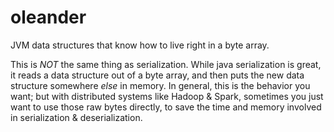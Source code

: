 oleander
========

JVM data structures that know how to live right in a byte array.

This is *NOT* the same thing as serialization.  While java serialization is great, it reads
a data structure out of a byte array, and then puts the new data structure somewhere *else*
in memory.  In general, this is the behavior you want; but with distributed systems like
Hadoop & Spark, sometimes you just want to use those raw bytes directly, to save the time
and memory involved in serialization & deserialization.

